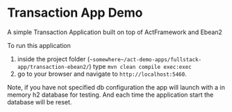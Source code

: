 Transaction App Demo
======================

A simple Transaction Application built on top of ActFramework and Ebean2

To run this application 

1. inside the project folder (`~somewhere~/act-demo-apps/fullstack-app/transaction-ebean2/`) type `mvn clean compile exec:exec`
2. go to your browser and navigate to `http://localhost:5460`.

Note, if you have not specified db configuration the app will launch with a in memory h2 database for testing. And each time the application start the database will be reset.

